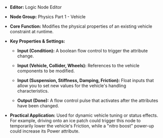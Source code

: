 - **Editor:** Logic Node Editor
    
- **Node Group:** Physics Part 1 - Vehicle
    
- **Core Function:** Modifies the physical properties of an existing vehicle constraint at runtime.
    
- **Key Properties & Settings:**
    
    - **Input (Condition):** A boolean flow control to trigger the attribute change.
        
    - **Input (Vehicle, Collider, Wheels):** References to the vehicle components to be modified.
        
    - **Input (Suspension, Stiffness, Damping, Friction):** Float inputs that allow you to set new values for the vehicle's handling characteristics.
        
    - **Output (Done):** A flow control pulse that activates after the attributes have been changed.
        
- **Practical Application:** Used for dynamic vehicle tuning or status effects. For example, driving onto an ice patch could trigger this node to temporarily lower the vehicle's Friction, while a "nitro boost" power-up could increase its Power attribute.